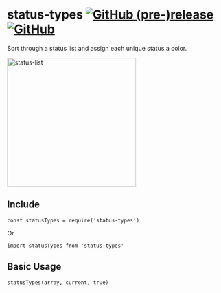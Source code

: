 # status-types [![GitHub (pre-)release](https://img.shields.io/badge/release-v1.0.0-blue.svg)](https://github.com/tarah-s/status-types/releases) [![GitHub](https://img.shields.io/github/license/mashape/apistatus.svg)](https://github.com/tarah-s/status-types)
Sort through a status list and assign each unique status a color.


<img width="300" alt="status-list" src="https://user-images.githubusercontent.com/1225097/43353322-da7f024a-9278-11e8-911a-e84de043f943.gif">
 

## Include

```
const statusTypes = require('status-types')
```
Or
```
import statusTypes from 'status-types'
```

## Basic Usage
```
statusTypes(array, current, true)
```
